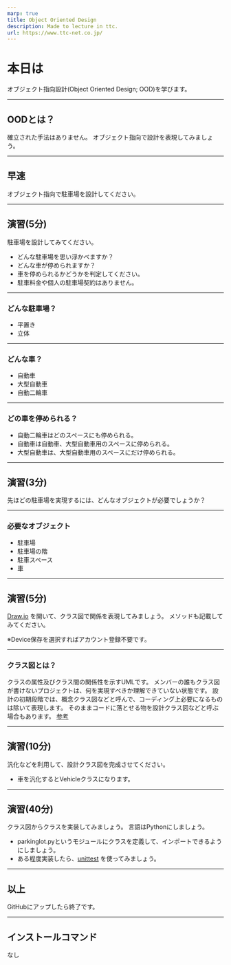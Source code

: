 ```yaml
---
marp: true
title: Object Oriented Design
description: Made to lecture in ttc.
url: https://www.ttc-net.co.jp/
---
```


# 本日は

オブジェクト指向設計(Object Oriented Design; OOD)を学びます。

---

## OODとは？

確立された手法はありません。
オブジェクト指向で設計を表現してみましょう。

---

## 早速

オブジェクト指向で駐車場を設計してください。

---

## 演習(5分)

駐車場を設計してみてください。

* どんな駐車場を思い浮かべますか？
* どんな車が停められますか？
* 車を停められるかどうかを判定してください。
* 駐車料金や個人の駐車場契約はありません。

---

### どんな駐車場？

* 平置き
* 立体

---

### どんな車？

* 自動車
* 大型自動車
* 自動二輪車

---

### どの車を停められる？

* 自動二輪車はどのスペースにも停められる。
* 自動車は自動車、大型自動車用のスペースに停められる。
* 大型自動車は、大型自動車用のスペースにだけ停められる。

---

## 演習(3分)

先ほどの駐車場を実現するには、どんなオブジェクトが必要でしょうか？

---

### 必要なオブジェクト

* 駐車場
* 駐車場の階
* 駐車スペース
* 車

---

## 演習(5分)

[Draw.io](https://www.draw.io/) を開いて、クラス図で関係を表現してみましょう。
メソッドも記載してみてください。

※Device保存を選択すればアカウント登録不要です。

---

### クラス図とは？

クラスの属性及びクラス間の関係性を示すUMLです。
メンバーの誰もクラス図が書けないプロジェクトは、何を実現すべきか理解できていない状態です。
設計の初期段階では、概念クラス図などと呼んで、コーディング上必要になるものは除いて表現します。
そのままコードに落とせる物を設計クラス図などと呼ぶ場合もあります。
[参考](http://objectclub.jp/technicaldoc/uml/umlintro2)

---

## 演習(10分)

汎化などを利用して、設計クラス図を完成させてください。

* 車を汎化するとVehicleクラスになります。

---

## 演習(40分)

クラス図からクラスを実装してみましょう。
言語はPythonにしましょう。

* parkinglot.pyというモジュールにクラスを定義して、インポートできるようにしましょう。
* ある程度実装したら、[unittest](https://qiita.com/aomidro/items/3e3449fde924893f18ca) を使ってみましょう。

---

## 以上

GitHubにアップしたら終了です。

---

## インストールコマンド

なし
